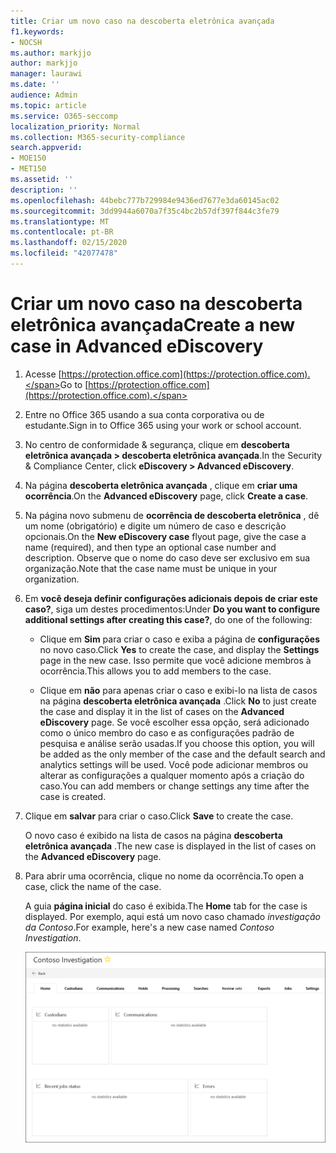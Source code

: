 ```yaml
---
title: Criar um novo caso na descoberta eletrônica avançada
f1.keywords:
- NOCSH
ms.author: markjjo
author: markjjo
manager: laurawi
ms.date: ''
audience: Admin
ms.topic: article
ms.service: O365-seccomp
localization_priority: Normal
ms.collection: M365-security-compliance
search.appverid:
- MOE150
- MET150
ms.assetid: ''
description: ''
ms.openlocfilehash: 44bebc777b729984e9436ed7677e3da60145ac02
ms.sourcegitcommit: 3dd9944a6070a7f35c4bc2b57df397f844c3fe79
ms.translationtype: MT
ms.contentlocale: pt-BR
ms.lasthandoff: 02/15/2020
ms.locfileid: "42077478"
---
```

# <a name="create-a-new-case-in-advanced-ediscovery"></a><span data-ttu-id="3ff71-102">Criar um novo caso na descoberta eletrônica avançada</span><span class="sxs-lookup"><span data-stu-id="3ff71-102">Create a new case in Advanced eDiscovery</span></span>  

1. <span data-ttu-id="3ff71-103">Acesse [https://protection.office.com](https://protection.office.com).</span><span class="sxs-lookup"><span data-stu-id="3ff71-103">Go to [https://protection.office.com](https://protection.office.com).</span></span>
    
2. <span data-ttu-id="3ff71-104">Entre no Office 365 usando a sua conta corporativa ou de estudante.</span><span class="sxs-lookup"><span data-stu-id="3ff71-104">Sign in to Office 365 using your work or school account.</span></span>
    
3. <span data-ttu-id="3ff71-105">No centro de conformidade & segurança, clique em **descoberta eletrônica avançada > descoberta eletrônica avançada**.</span><span class="sxs-lookup"><span data-stu-id="3ff71-105">In the Security & Compliance Center, click **eDiscovery > Advanced eDiscovery**.</span></span>
 
4. <span data-ttu-id="3ff71-106">Na página **descoberta eletrônica avançada** , clique em **criar uma ocorrência**.</span><span class="sxs-lookup"><span data-stu-id="3ff71-106">On the **Advanced eDiscovery** page, click **Create a case**.</span></span>
    
5. <span data-ttu-id="3ff71-107">Na página novo submenu de **ocorrência de descoberta eletrônica** , dê um nome (obrigatório) e digite um número de caso e descrição opcionais.</span><span class="sxs-lookup"><span data-stu-id="3ff71-107">On the **New eDiscovery case** flyout page, give the case a name (required), and then type an optional case number and description.</span></span> <span data-ttu-id="3ff71-108">Observe que o nome do caso deve ser exclusivo em sua organização.</span><span class="sxs-lookup"><span data-stu-id="3ff71-108">Note that the case name must be unique in your organization.</span></span>

6. <span data-ttu-id="3ff71-109">Em **você deseja definir configurações adicionais depois de criar este caso?**, siga um destes procedimentos:</span><span class="sxs-lookup"><span data-stu-id="3ff71-109">Under **Do you want to configure additional settings after creating this case?**, do one of the following:</span></span>

    - <span data-ttu-id="3ff71-110">Clique em **Sim** para criar o caso e exiba a página de **configurações** no novo caso.</span><span class="sxs-lookup"><span data-stu-id="3ff71-110">Click **Yes** to create the case, and display the **Settings** page in the new case.</span></span> <span data-ttu-id="3ff71-111">Isso permite que você adicione membros à ocorrência.</span><span class="sxs-lookup"><span data-stu-id="3ff71-111">This allows you to add members to the case.</span></span>
    
    - <span data-ttu-id="3ff71-112">Clique em **não** para apenas criar o caso e exibi-lo na lista de casos na página **descoberta eletrônica avançada** .</span><span class="sxs-lookup"><span data-stu-id="3ff71-112">Click **No** to just create the case and display it in the list of cases on the **Advanced eDiscovery** page.</span></span> <span data-ttu-id="3ff71-113">Se você escolher essa opção, será adicionado como o único membro do caso e as configurações padrão de pesquisa e análise serão usadas.</span><span class="sxs-lookup"><span data-stu-id="3ff71-113">If you choose this option, you will be added as the only member of the case and the default search and analytics settings will be used.</span></span> <span data-ttu-id="3ff71-114">Você pode adicionar membros ou alterar as configurações a qualquer momento após a criação do caso.</span><span class="sxs-lookup"><span data-stu-id="3ff71-114">You can add members or change settings any time after the case is created.</span></span>

7. <span data-ttu-id="3ff71-115">Clique em **salvar** para criar o caso.</span><span class="sxs-lookup"><span data-stu-id="3ff71-115">Click **Save** to create the case.</span></span>

    <span data-ttu-id="3ff71-116">O novo caso é exibido na lista de casos na página **descoberta eletrônica avançada** .</span><span class="sxs-lookup"><span data-stu-id="3ff71-116">The new case is displayed in the list of cases on the **Advanced eDiscovery** page.</span></span> 

8. <span data-ttu-id="3ff71-117">Para abrir uma ocorrência, clique no nome da ocorrência.</span><span class="sxs-lookup"><span data-stu-id="3ff71-117">To open a case, click the name of the case.</span></span> 

    <span data-ttu-id="3ff71-118">A guia **página inicial** do caso é exibida.</span><span class="sxs-lookup"><span data-stu-id="3ff71-118">The **Home** tab for the case is displayed.</span></span> <span data-ttu-id="3ff71-119">Por exemplo, aqui está um novo caso chamado *investigação da Contoso*.</span><span class="sxs-lookup"><span data-stu-id="3ff71-119">For example, here's a new case named *Contoso Investigation*.</span></span>

    ![A guia página inicial de um novo caso na descoberta eletrônica avançada](../media/newAeDcase.png)
